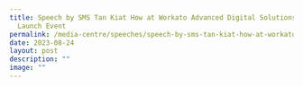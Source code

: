```yaml
---
title: Speech by SMS Tan Kiat How at Workato Advanced Digital Solutions (ADS)
  Launch Event
permalink: /media-centre/speeches/speech-by-sms-tan-kiat-how-at-workato-advanced-digital-solutions-launch-event/
date: 2023-08-24
layout: post
description: ""
image: ""
---
```

